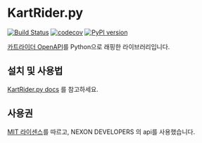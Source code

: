 # KartRider.py
[![Build Status](https://travis-ci.com/laoraid/KartRider.py.svg?branch=master)](https://travis-ci.com/laoraid/KartRider.py) [![codecov](https://codecov.io/gh/laoraid/KartRider.py/branch/master/graph/badge.svg)](https://codecov.io/gh/laoraid/KartRider.py) [![PyPI version](https://badge.fury.io/py/KartRider.svg)](https://badge.fury.io/py/KartRider)

[카트라이더 OpenAPI](https://developers.nexon.com/kart)를 Python으로 래핑한 라이브러리입니다.

## 설치 및 사용법
[KartRider.py docs](https://laoraid.github.io/KartRider.py/) 를 참고하세요.

## 사용권
[MIT 라이센스](LICENSE)를 따르고, NEXON DEVELOPERS 의 api를 사용했습니다.

